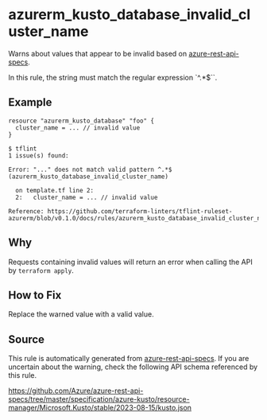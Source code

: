 <!--- This file generated by `tools/apispec-rule-gen/main.go`. DO NOT EDIT --->

# azurerm_kusto_database_invalid_cluster_name

Warns about values that appear to be invalid based on [azure-rest-api-specs](https://github.com/Azure/azure-rest-api-specs).

In this rule, the string must match the regular expression `^.*$``.

## Example

```hcl
resource "azurerm_kusto_database" "foo" {
  cluster_name = ... // invalid value
}
```

```
$ tflint
1 issue(s) found:

Error: "..." does not match valid pattern ^.*$ (azurerm_kusto_database_invalid_cluster_name)

  on template.tf line 2:
  2:   cluster_name = ... // invalid value

Reference: https://github.com/terraform-linters/tflint-ruleset-azurerm/blob/v0.1.0/docs/rules/azurerm_kusto_database_invalid_cluster_name.md

```

## Why

Requests containing invalid values will return an error when calling the API by `terraform apply`.

## How to Fix

Replace the warned value with a valid value.

## Source

This rule is automatically generated from [azure-rest-api-specs](https://github.com/Azure/azure-rest-api-specs). If you are uncertain about the warning, check the following API schema referenced by this rule.

https://github.com/Azure/azure-rest-api-specs/tree/master/specification/azure-kusto/resource-manager/Microsoft.Kusto/stable/2023-08-15/kusto.json
